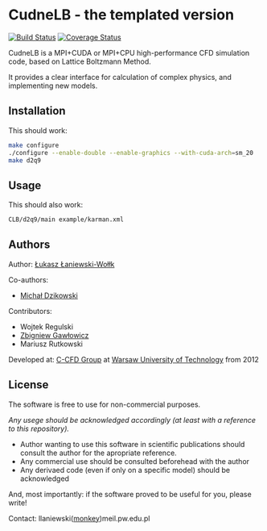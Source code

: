 CudneLB - the templated version
===
[![Build Status](https://travis-ci.org/llaniewski/TCLB.svg?branch=develop)](https://travis-ci.org/llaniewski/TCLB)
[![Coverage Status](https://coveralls.io/repos/llaniewski/TCLB/badge.svg?branch=develop&service=github)](https://coveralls.io/github/llaniewski/TCLB?branch=develop)

CudneLB is a MPI+CUDA or MPI+CPU high-performance CFD simulation code, based on Lattice Boltzmann Method.

It provides a clear interface for calculation of complex physics, and implementing new models.

## Installation

This should work:
```bash
make configure
./configure --enable-double --enable-graphics --with-cuda-arch=sm_20
make d2q9
```

## Usage

This should also work:
```bash
CLB/d2q9/main example/karman.xml
```

## Authors

Author: [Łukasz Łaniewski-Wołłk](https://github.com/llaniewski)

Co-authors:
* [Michał Dzikowski](https://github.com/mdzik)

Contributors:
* Wojtek Regulski
* [Zbigniew Gawłowicz](https://github.com/zgawlowicz)
* Mariusz Rutkowski

Developed at: [C-CFD Group](https://c-cfd.meil.pw.edu.pl/) at [Warsaw University of Technology](http://pw.edu.pl/) from 2012

## License
The software is free to use for non-commercial purposes.

*Any usege should be acknowledged accordingly (at least with a reference to this repository).*
* Author wanting to use this software in scientific publications should consult the author for the apropriate reference.
* Any commercial use should be consulted beforehead with the author
* Any derivaed code (even if only on a specific model) should be acknowledged

And, most importantly: if the software proved to be useful for you, please write!

Contact: llaniewski([monkey](https://en.wikipedia.org/wiki/At_sign#Names_in_other_languages))meil.pw.edu.pl
